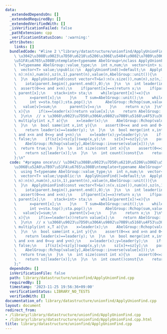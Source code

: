 ```yaml
---
data:
  _extendedDependsOn: []
  _extendedRequiredBy: []
  _extendedVerifiedWith: []
  _isVerificationFailed: false
  _pathExtension: cpp
  _verificationStatusIcon: ':warning:'
  attributes:
    links: []
  bundledCode: "#line 2 \"library/datastructure/unionfind/ApplyUnionFind.cpp\"\n//\
    \ \u3042\u308B\u9023\u7D50\u6210\u5206\u306E\u5404\u9802\u70B9\u306B\u52A0\u7B97\
    \u51FA\u6765\u308B\ntemplate<typename AbelGroup>\nclass ApplyUnionFind{\n  using\
    \ T=typename AbelGroup::value_type;\n  int n,num;\n  vector<int> sz,parent;\n\
    \  vector<T> value;\npublic:\n  ApplyUnionFind()=default;\n  ApplyUnionFind(int\
    \ n):n(n),num(n),sz(n,1),parent(n),value(n,AbelGroup::unit()){\n    iota(parent.begin(),parent.end(),0);\n\
    \  }\n  ApplyUnionFind(const vector<T>&v):n(v.size()),num(n),sz(n,1),parent(n),value(v){\n\
    \    iota(parent.begin(),parent.end(),0);\n  }\n  \n  int leader(int x){ \n  \
    \  assert(0<=x and x<n);\n    if(parent[x]==x)return x;\n    if(parent[parent[x]]==parent[x])return\
    \ parent[x];\n    stack<int> sta;\n    while(parent[x]!=x){\n      sta.push(x);\n\
    \      x=parent[x];\n    }\n    T sum=AbelGroup::unit();\n    while(sta.size()){\n\
    \      int v=sta.top();sta.pop();\n      AbelGroup::Rchop(sum,value[v]);\n   \
    \   value[v]=sum;\n      parent[v]=x;\n    }\n    return x;\n  }\n\n  T get(int\
    \ x){\n    if(x==leader(x))return value[x];\n    return AbelGroup::op(value[x],value[parent[x]]);\n\
    \  }\n\n  // x \u3068\u9023\u7D50\u306A\u9802\u70B9\u5168\u4F53\u306B *=a\n  void\
    \ multiply(int x,T a){\n    x=leader(x);\n    AbelGroup::Rchop(value[x],a);\n\
    \  }\n  \n  bool same(int x,int y){\n    assert(0<=x and x<n and 0<=y and y<n);\n\
    \    return leader(x)==leader(y); \n  }\n  \n  bool merge(int x,int y){\n    assert(0<=x\
    \ and x<n and 0<=y and y<n);\n    x=leader(x);y=leader(y);\n    if(x==y)return\
    \ false;\n    if(sz[x]<sz[y])swap(x,y);\n    sz[x]+=sz[y];\n    parent[y]=x;\n\
    \    AbelGroup::Rchop(value[y],AbelGroup::inverse(value[x]));\n    num--;\n  \
    \  return true;\n  }\n  \n  int size(const int x){\n    assert(0<=x and x<n);\n\
    \    return sz[leader(x)];\n  }\n  \n  int count()const{\n    return num;\n  }\n\
    };\n"
  code: "#pragma once\n// \u3042\u308B\u9023\u7D50\u6210\u5206\u306E\u5404\u9802\u70B9\
    \u306B\u52A0\u7B97\u51FA\u6765\u308B\ntemplate<typename AbelGroup>\nclass ApplyUnionFind{\n\
    \  using T=typename AbelGroup::value_type;\n  int n,num;\n  vector<int> sz,parent;\n\
    \  vector<T> value;\npublic:\n  ApplyUnionFind()=default;\n  ApplyUnionFind(int\
    \ n):n(n),num(n),sz(n,1),parent(n),value(n,AbelGroup::unit()){\n    iota(parent.begin(),parent.end(),0);\n\
    \  }\n  ApplyUnionFind(const vector<T>&v):n(v.size()),num(n),sz(n,1),parent(n),value(v){\n\
    \    iota(parent.begin(),parent.end(),0);\n  }\n  \n  int leader(int x){ \n  \
    \  assert(0<=x and x<n);\n    if(parent[x]==x)return x;\n    if(parent[parent[x]]==parent[x])return\
    \ parent[x];\n    stack<int> sta;\n    while(parent[x]!=x){\n      sta.push(x);\n\
    \      x=parent[x];\n    }\n    T sum=AbelGroup::unit();\n    while(sta.size()){\n\
    \      int v=sta.top();sta.pop();\n      AbelGroup::Rchop(sum,value[v]);\n   \
    \   value[v]=sum;\n      parent[v]=x;\n    }\n    return x;\n  }\n\n  T get(int\
    \ x){\n    if(x==leader(x))return value[x];\n    return AbelGroup::op(value[x],value[parent[x]]);\n\
    \  }\n\n  // x \u3068\u9023\u7D50\u306A\u9802\u70B9\u5168\u4F53\u306B *=a\n  void\
    \ multiply(int x,T a){\n    x=leader(x);\n    AbelGroup::Rchop(value[x],a);\n\
    \  }\n  \n  bool same(int x,int y){\n    assert(0<=x and x<n and 0<=y and y<n);\n\
    \    return leader(x)==leader(y); \n  }\n  \n  bool merge(int x,int y){\n    assert(0<=x\
    \ and x<n and 0<=y and y<n);\n    x=leader(x);y=leader(y);\n    if(x==y)return\
    \ false;\n    if(sz[x]<sz[y])swap(x,y);\n    sz[x]+=sz[y];\n    parent[y]=x;\n\
    \    AbelGroup::Rchop(value[y],AbelGroup::inverse(value[x]));\n    num--;\n  \
    \  return true;\n  }\n  \n  int size(const int x){\n    assert(0<=x and x<n);\n\
    \    return sz[leader(x)];\n  }\n  \n  int count()const{\n    return num;\n  }\n\
    };"
  dependsOn: []
  isVerificationFile: false
  path: library/datastructure/unionfind/ApplyUnionFind.cpp
  requiredBy: []
  timestamp: '2023-11-25 19:56:36+09:00'
  verificationStatus: LIBRARY_NO_TESTS
  verifiedWith: []
documentation_of: library/datastructure/unionfind/ApplyUnionFind.cpp
layout: document
redirect_from:
- /library/library/datastructure/unionfind/ApplyUnionFind.cpp
- /library/library/datastructure/unionfind/ApplyUnionFind.cpp.html
title: library/datastructure/unionfind/ApplyUnionFind.cpp
---
```


